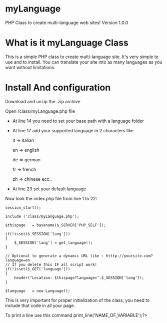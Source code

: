 myLanguage 
==========

PHP Class to create multi-language web sites!
Version 1.0.0

What is it myLanguage Class
=
This is a simple PHP class to create multi-language site. It's very simple to use and to install.
You can translate your site into as many languages as you want without limitations.

Install And configuration
=
Download and unzip the .zip archive

Open /class/myLanguage.php file
- At line 14 you need to set your base path with a language folder 
- At line 17 add your supported language in 2 characters like

	it => italian

	en => english

	de => german

	fr => french

	zh => chinese
 ecc..
 
- At line 23 set your default language


Now look the index.php file from line 1 to 22:


	session_start();
	
	include ('class/myLanguage.php'); 

	$thispage	= basename($_SERVER['PHP_SELF']);
	
	if(!isset($_SESSION['lang']))
	{
		$_SESSION['lang'] = get_language();	
	}
	
	// Optional to generate a dynamic URL like : htttp://yoursite.com?language=en
	// If you delete this IF all script work!
	if(!isset($_GET['language']))
	{
		header("Location: $thispage?language=".$_SESSION['lang']);
	}
	
	$language	= new Language();
	

This is very important for proper initialization of the class, you need to include that code in all your page.

To print a line use this command  <?=$language->print_line('NAME_OF_VARIABLE');?> 



